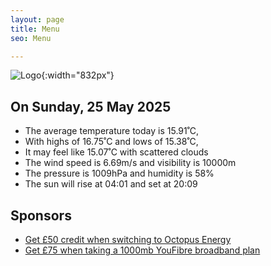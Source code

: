 ```yaml
---
layout: page
title: Menu
seo: Menu

---
```


![Logo](/images/logo.jpg){:width="832px"}

<!-- weather_marker starts -->
## On Sunday, 25 May 2025

- The average temperature today is 15.91˚C,
- With highs of 16.75˚C and lows of 15.38˚C,
- It may feel like 15.07˚C with scattered clouds
- The wind speed is 6.69m/s and visibility is 10000m
- The pressure is 1009hPa and humidity is 58%
- The sun will rise at 04:01 and set at 20:09

<!-- weather_marker ends -->

## Sponsors

- [Get £50 credit when switching to Octopus Energy](https://bit.ly/3oD1nnS)
- [Get £75 when taking a 1000mb YouFibre broadband plan](https://aklam.io/91zWhU?)
